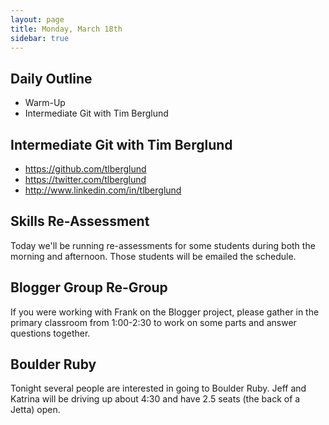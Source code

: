 ```yaml
---
layout: page
title: Monday, March 18th
sidebar: true
---
```


## Daily Outline

* Warm-Up
* Intermediate Git with Tim Berglund

## Intermediate Git with Tim Berglund

* https://github.com/tlberglund
* https://twitter.com/tlberglund
* http://www.linkedin.com/in/tlberglund

## Skills Re-Assessment

Today we'll be running re-assessments for some students during both the morning and afternoon. Those students will be emailed the schedule.

## Blogger Group Re-Group

If you were working with Frank on the Blogger project, please gather in the primary classroom from 1:00-2:30 to work on some parts and answer questions together.

## Boulder Ruby

Tonight several people are interested in going to Boulder Ruby. Jeff and Katrina will be driving up about 4:30 and have 2.5 seats (the back of a Jetta) open.
